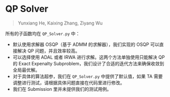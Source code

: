 # QP Solver
> Yunxiang He,  Kaixing Zhang, Ziyang Wu

所有的子函数均在 `QP_Solver.py` 中：
- 默认使用求解器 OSQP（基于 ADMM 的求解器），我们实现的 OSQP 可以直接解决 QP 问题，并且效率较高。
- 可以选择使用 ADAL 或者 IRWA 进行求解。这两个方法单独使用只能解决 QP 的 Exact Expenalty Subproblem，我们设计了合适的迭代方法来确保收敛到全局最优解。
- 对于具体的算法超参，我们在 `QP_Solver.py` 中提供了默认值，如果 TA 需要调整进行测试，请根据具体问题直接在代码里进行修改。
- 我们在 Submission 里并未提供我们的测试用例。